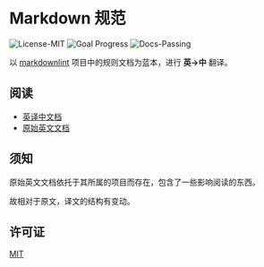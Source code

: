 # Markdown 规范

![License-MIT](https://img.shields.io/badge/License-MIT-blue.svg)
![Goal Progress](https://img.shields.io/badge/Goal%20Progress-100%25-green.svg)
![Docs-Passing](https://img.shields.io/badge/Docs-Passing-green.svg)

以 [markdownlint] 项目中的规则文档为蓝本，进行 **英->中** 翻译。

[markdownlint]: https://raw.githubusercontent.com/DavidAnson/markdownlint/main/doc/Rules.md

## 阅读

+ [英译中文档](docs/Rules-zh-CN.md)
+ [原始英文文档](docs/Rules.md)

## 须知

原始英文文档依托于其所属的项目而存在，包含了一些影响阅读的东西。

故相对于原文，译文的结构有变动。

## 许可证

[MIT](LICENSE)
